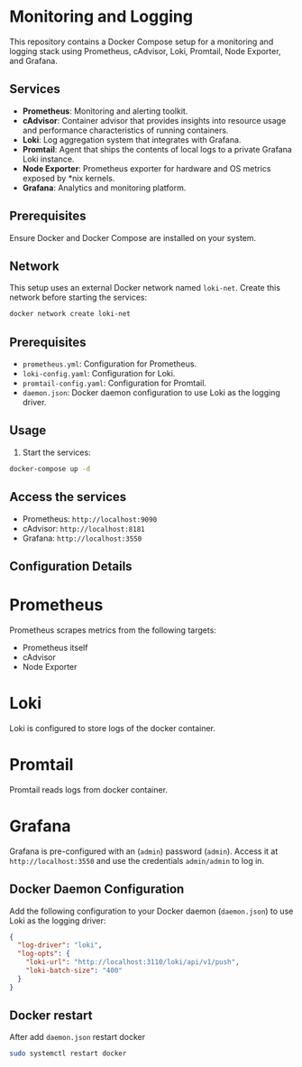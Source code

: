 # Monitoring and Logging 

This repository contains a Docker Compose setup for a monitoring and logging stack using Prometheus, cAdvisor, Loki, Promtail, Node Exporter, and Grafana.

## Services

- **Prometheus**: Monitoring and alerting toolkit.
- **cAdvisor**: Container advisor that provides insights into resource usage and performance characteristics of running containers.
- **Loki**: Log aggregation system that integrates with Grafana.
- **Promtail**: Agent that ships the contents of local logs to a private Grafana Loki instance.
- **Node Exporter**: Prometheus exporter for hardware and OS metrics exposed by *nix kernels.
- **Grafana**: Analytics and monitoring platform.

## Prerequisites

Ensure Docker and Docker Compose are installed on your system.

## Network

This setup uses an external Docker network named `loki-net`. Create this network before starting the services:

 ```bash
 docker network create loki-net
```

## Prerequisites
- `prometheus.yml`: Configuration for Prometheus.
- `loki-config.yaml`: Configuration for Loki.
- `promtail-config.yaml`: Configuration for Promtail.
- `daemon.json`: Docker daemon configuration to use Loki as the logging driver.

## Usage
1. Start the services:
```bash
docker-compose up -d
```

## Access the services
- Prometheus: `http://localhost:9090`
- cAdvisor: `http://localhost:8181`
- Grafana: `http://localhost:3550`

## Configuration Details
# Prometheus
Prometheus scrapes metrics from the following targets:
- Prometheus itself
- cAdvisor
- Node Exporter

# Loki
Loki is configured to store logs of the docker container.

# Promtail
Promtail reads logs from docker container.

# Grafana
Grafana is pre-configured with an (`admin`) password (`admin`). Access it at `http://localhost:3550` and use the credentials `admin/admin` to log in.

## Docker Daemon Configuration
Add the following configuration to your Docker daemon (`daemon.json`) to use Loki as the logging driver:

```json
{
  "log-driver": "loki",
  "log-opts": {
    "loki-url": "http://localhost:3110/loki/api/v1/push",
    "loki-batch-size": "400"
  }
}
```
## Docker restart
After add `daemon.json` restart docker 
```bash
sudo systemctl restart docker
```









